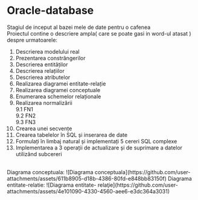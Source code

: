 # Oracle-database
Stagiul de inceput al bazei mele de date pentru o cafenea<br>
Proiectul contine o descriere ampla( care se poate gasi in word-ul atasat ) despre urmatoarele:<br>
1.	Descrierea modelului real	<br>
2.	Prezentarea constrângerilor	<br>
3.	Descrierea entităților	<br>
4.	Descrierea relațiilor	<br>
5.	Descrierea atributelor	<br>
6.	Realizarea diagramei entitate-relație	<br>
7.	Realizarea diagramei conceptuale	<br>
8.	Enumerarea schemelor relaționale	<br>
9.	Realizarea normalizării	<br>
	9.1 	 FN1<br>
	9.2 	 FN2<br>
	9.3 	 FN3<br>
10.  Crearea unei secvențe	<br>
11.	Crearea tabelelor în SQL și inserarea de date	<br>
12. Formulați în limbaj natural și implementați 5 cereri SQL complexe	<br>
13. Implementarea a 3 operații de actualizare și de suprimare a datelor utilizând subcereri <br>
<br>
Diagrama conceptuala:
![Diagrama conceptuala](https://github.com/user-attachments/assets/611b8905-d18b-4386-80fd-e848bb83150f)
Diagrama entitate-relatie:
![Diagrama entitate- relaţie](https://github.com/user-attachments/assets/4e101090-4330-4560-aee6-e3dc364a3031)
